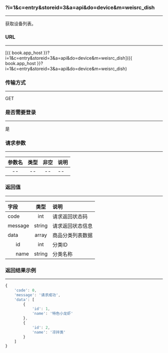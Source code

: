 ### ?i=1&c=entry&storeid=3&a=api&do=device&m=weisrc_dish

---

获取设备列表。

### URL

---

[{{ book.app_host }}?i=1&c=entry&storeid=3&a=api&do=device&m=weisrc_dish]({{ book.app_host }}?i=1&c=entry&storeid=3&a=api&do=device&m=weisrc_dish)


### 传输方式

---

GET

### 是否需要登录

---

是


### 请求参数

---

| 参数名 | 类型 | 非空 | 说明 |
| :---: | :---: | :---: | :--- |
| -- | -- | -- | -- |


### 返回值

---

| 字段 | 类型 | 说明 |
| :--- | :---: | :--- |
| code | int | 请求返回状态码 |
| message | string | 请求返回状态信息 |
| data | array | 商品分类列表数据 |
| &nbsp;&nbsp;&nbsp;&nbsp;&nbsp;&nbsp;id | int | 分类ID     |
| &nbsp;&nbsp;&nbsp;&nbsp;&nbsp;&nbsp;name | string | 分类名称 |

### 返回结果示例

---

``` js
{
    'code': 0,
    'message': '请求成功',
    'data': [
        {
            'id': 1,
            'name': '特色小龙虾'
        },
        {
            'id': 2,
            'name': '凉拌类'
        }
    ]
}
```